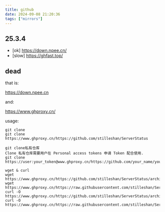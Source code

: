 ```yaml
---
title: github
date: 2024-09-08 21:20:36
tags: ["mirrors"]
---
```

## 25.3.4

- [ok] https://down.npee.cn/
- [slow] https://ghfast.top/

## dead

that is:

https://down.npee.cn

and:

https://www.ghproxy.cn/

usage:

```
git clone
git clone https://www.ghproxy.cn/https://github.com/stilleshan/ServerStatus

git clone私有仓库
Clone 私有仓库需要用户在 Personal access tokens 申请 Token 配合使用.
git clone https://user:your_token@www.ghproxy.cn/https://github.com/your_name/your_private_repo

wget & curl
wget https://www.ghproxy.cn/https://github.com/stilleshan/ServerStatus/archive/master.zip
wget https://www.ghproxy.cn/https://raw.githubusercontent.com/stilleshan/ServerStatus/master/Dockerfile
curl -O https://www.ghproxy.cn/https://github.com/stilleshan/ServerStatus/archive/master.zip
curl -O https://www.ghproxy.cn/https://raw.githubusercontent.com/stilleshan/ServerStatus/master/Dockerfile
```


